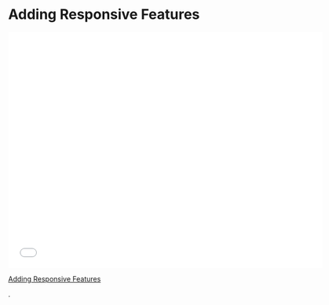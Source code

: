 # Adding Responsive Features  

<iframe width="640" height="480" src="//www.youtube.com/embed/qxxJhKd2VDE?rel=0&modestbranding=1" frameborder="0" allowfullscreen></iframe>

<p><a href="https://www.youtube.com/watch?v=qxxJhKd2VDE">Adding Responsive Features</a></p>.
